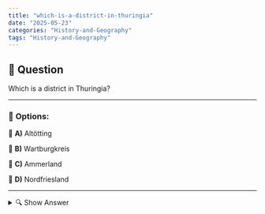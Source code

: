 ```yaml
---
title: "which-is-a-district-in-thuringia"
date: "2025-05-23"
categories: "History-and-Geography"
tags: "History-and-Geography"
---
```


## 📌 **Question**

Which is a district in Thuringia?



---

### 📝 **Options:**

🔘 **A)** Altötting

🔘 **B)** Wartburgkreis

🔘 **C)** Ammerland

🔘 **D)** Nordfriesland

---

<details>
  <summary>🔍 Show Answer</summary>

  <p>
💡  <b>Correct Answer:</b>  b
  </p>
  <p>
    📖<b>Explanation:</b>
    
  </p>
</details>
